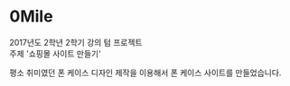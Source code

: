 # 0Mile
  
2017년도 2학년 2학기 강의 텀 프로젝트  
주제 '쇼핑몰 사이트 만들기'  
  
평소 취미였던 폰 케이스 디자인 제작을 이용해서 폰 케이스 사이트를 만들었습니다.  
  
  

